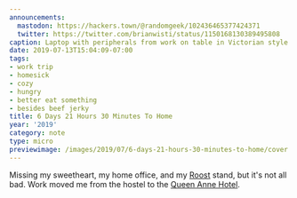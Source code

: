```yaml
---
announcements:
  mastodon: https://hackers.town/@randomgeek/102436465377424371
  twitter: https://twitter.com/brianwisti/status/1150168130389495808
caption: Laptop with peripherals from work on table in Victorian style hotel room
date: 2019-07-13T15:04:09-07:00
tags:
- work trip
- homesick
- cozy
- hungry
- better eat something
- besides beef jerky
title: 6 Days 21 Hours 30 Minutes To Home
year: '2019'
category: note
type: micro
previewimage: /images/2019/07/6-days-21-hours-30-minutes-to-home/cover.jpg
---
```


Missing my sweetheart, my home office, and my [Roost][] stand, but it's not all bad. Work moved me from the hostel to the [Queen Anne Hotel][].

[Roost]: https://www.therooststand.com/
[Queen Anne Hotel]: https://www.queenanne.com/
